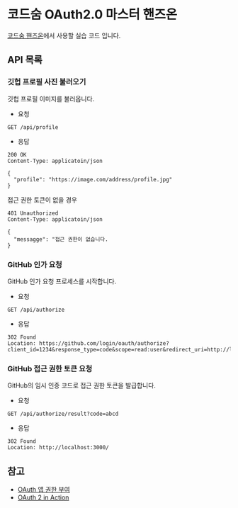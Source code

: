 # 코드숨 OAuth2.0 마스터 핸즈온

[코드숨 핸즈온](https://www.codesoom.com/courses/handson)에서 사용할 실습 코드 입니다.

## API 목록

### 깃헙 프로필 사진 불러오기

깃헙 프로필 이미지를 불러옵니다.

- 요청

```
GET /api/profile
```

- 응답

```
200 OK
Content-Type: applicatoin/json

{
  "profile": "https://image.com/address/profile.jpg"
}
```

접근 권한 토큰이 없을 경우

```
401 Unauthorized
Content-Type: applicatoin/json

{
  "messagge": "접근 권한이 없습니다.
}
```

### GitHub 인가 요청

GitHub 인가 요청 프로세스를 시작합니다.

- 요청

```
GET /api/authorize
```

- 응답

```
302 Found
Location: https://github.com/login/oauth/authorize?client_id=1234&response_type=code&scope=read:user&redirect_uri=http://localhost:3000/api/authorize/result
```

### GitHub 접근 권한 토큰 요청

GitHub의 임시 인증 코드로 접근 권한 토큰을 발급합니다.

- 요청

```
GET /api/authorize/result?code=abcd
```

- 응답

```
302 Found
Location: http://localhost:3000/
```

## 참고

- [OAuth 앱 권한 부여](https://docs.github.com/ko/apps/oauth-apps/building-oauth-apps/authorizing-oauth-apps)
- [OAuth 2 in Action](https://product.kyobobook.co.kr/detail/S000001804662)
